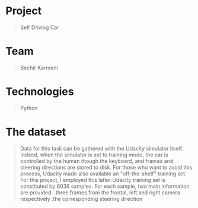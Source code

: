 # Project
> Self Driving Car

# Team
> Bechir Karmeni


# Technologies
> Python 

# The dataset
> Data for this task can be gathered with the Udacity simulator itself. Indeed, when the simulator is set to training mode, the car is controlled by the human though the keyboard, and frames and steering directions are stored to disk. For those who want to avoid this process, Udacity made also available an "off-the-shelf" training set. For this project, I employed this latter.Udacity training set is constituted by 8036 samples. For each sample, two main information are provided:
.three frames from the frontal, left and right camera respectively
.the corresponding steering direction






